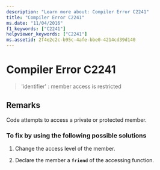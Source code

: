 ```yaml
---
description: "Learn more about: Compiler Error C2241"
title: "Compiler Error C2241"
ms.date: "11/04/2016"
f1_keywords: ["C2241"]
helpviewer_keywords: ["C2241"]
ms.assetid: 2f4e2c2c-b95c-4afe-bbe0-4214cd39d140
---
```

# Compiler Error C2241

> 'identifier' : member access is restricted

## Remarks

Code attempts to access a private or protected member.

### To fix by using the following possible solutions

1. Change the access level of the member.

1. Declare the member a **`friend`** of the accessing function.
